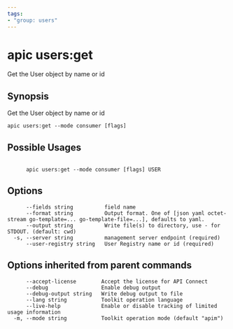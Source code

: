 ```yaml
---
tags:
- "group: users"
---
```

# apic users:get

Get the User object by name or id

## Synopsis

Get the User object by name or id

```
apic users:get --mode consumer [flags]
```

## Possible Usages

```

      apic users:get --mode consumer [flags] USER

```

## Options

```
      --fields string          field name
      --format string          Output format. One of [json yaml octet-stream go-template=... go-template-file=...], defaults to yaml.
      --output string          Write file(s) to directory, use - for STDOUT. (default: cwd)
  -s, --server string          management server endpoint (required)
      --user-registry string   User Registry name or id (required)
```

## Options inherited from parent commands

```
      --accept-license        Accept the license for API Connect
      --debug                 Enable debug output
      --debug-output string   Write debug output to file
      --lang string           Toolkit operation language
      --live-help             Enable or disable tracking of limited usage information
  -m, --mode string           Toolkit operation mode (default "apim")
```
